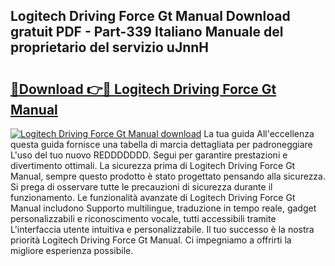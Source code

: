 ## Logitech Driving Force Gt Manual Download gratuit PDF - Part-339 Italiano Manuale del proprietario del servizio uJnnH

# <h2><a href="http://dfcz6lp.blite.top/?on=Logitech+Driving+Force+Gt+Manual">🔗Download 👉🔴 Logitech Driving Force Gt Manual</a></h2>

[![Logitech Driving Force Gt Manual download](https://i.imgur.com/lujVjoI.png)](http://dfcz6lp.blite.top/?on=Logitech+Driving+Force+Gt+Manual)
La tua guida All'eccellenza questa guida fornisce una tabella di marcia dettagliata per padroneggiare L'uso del tuo nuovo REDDDDDDD. Segui per garantire prestazioni e divertimento ottimali. La sicurezza prima di Logitech Driving Force Gt Manual, sempre questo prodotto è stato progettato pensando alla sicurezza. Si prega di osservare tutte le precauzioni di sicurezza durante il funzionamento. Le funzionalità avanzate di Logitech Driving Force Gt Manual includono Supporto multilingue, traduzione in tempo reale, gadget personalizzabili e riconoscimento vocale, tutti accessibili tramite L'interfaccia utente intuitiva e personalizzabile. Il tuo successo è la nostra priorità Logitech Driving Force Gt Manual. Ci impegniamo a offrirti la migliore esperienza possibile.
